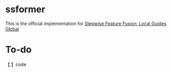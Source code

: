 # ssformer
This is the official implementation for [Stepwise Feature Fusion: Local Guides Global](https://arxiv.org/abs/2203.03635)

# To-do
【 】code
